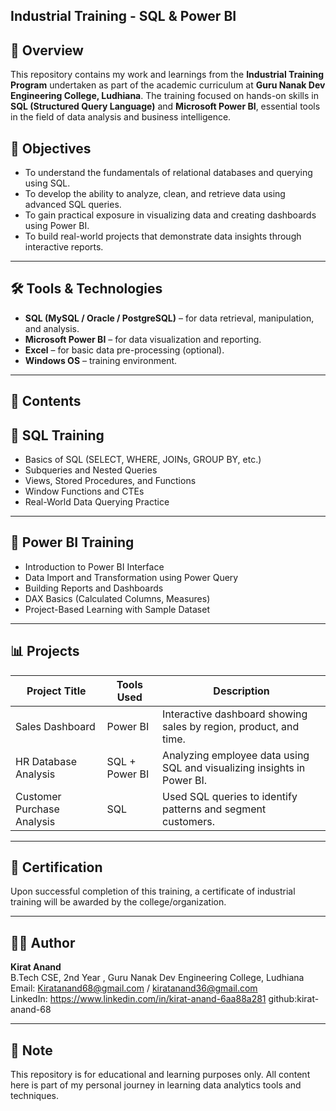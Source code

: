 ## Industrial Training - SQL & Power BI

## 📌 Overview

This repository contains my work and learnings from the **Industrial Training Program** undertaken as part of the academic curriculum at **Guru Nanak Dev Engineering College, Ludhiana**. The training focused on hands-on skills in **SQL (Structured Query Language)** and **Microsoft Power BI**, essential tools in the field of data analysis and business intelligence.

## 🧠 Objectives

- To understand the fundamentals of relational databases and querying using SQL.
- To develop the ability to analyze, clean, and retrieve data using advanced SQL queries.
- To gain practical exposure in visualizing data and creating dashboards using Power BI.
- To build real-world projects that demonstrate data insights through interactive reports.

---

## 🛠️ Tools & Technologies

- **SQL (MySQL / Oracle / PostgreSQL)** – for data retrieval, manipulation, and analysis.
- **Microsoft Power BI** – for data visualization and reporting.
- **Excel** – for basic data pre-processing (optional).
- **Windows OS** – training environment.

---

## 📂 Contents

## 🔹 SQL Training

- Basics of SQL (SELECT, WHERE, JOINs, GROUP BY, etc.)
- Subqueries and Nested Queries
- Views, Stored Procedures, and Functions
- Window Functions and CTEs
- Real-World Data Querying Practice

---

## 🔹 Power BI Training

- Introduction to Power BI Interface
- Data Import and Transformation using Power Query
- Building Reports and Dashboards
- DAX Basics (Calculated Columns, Measures)
- Project-Based Learning with Sample Dataset

---

## 📊 Projects

| Project Title                  | Tools Used        | Description                                                                 |
|-------------------------------|-------------------|-----------------------------------------------------------------------------|
| Sales Dashboard               | Power BI          | Interactive dashboard showing sales by region, product, and time.           |
| HR Database Analysis          | SQL + Power BI    | Analyzing employee data using SQL and visualizing insights in Power BI.     |
| Customer Purchase Analysis    | SQL               | Used SQL queries to identify patterns and segment customers.                |

---

## 🧾 Certification

Upon successful completion of this training, a certificate of industrial training will be awarded by the college/organization.

---

## 🙋‍♂️ Author

**Kirat Anand**  
B.Tech CSE, 2nd Year , 
Guru Nanak Dev Engineering College, Ludhiana  
Email: Kiratanand68@gmail.com / kiratanand36@gmail.com  
LinkedIn: https://www.linkedin.com/in/kirat-anand-6aa88a281
github:kirat-anand-68

---

## 📌 Note

This repository is for educational and learning purposes only. All content here is part of my personal journey in learning data analytics tools and techniques.


